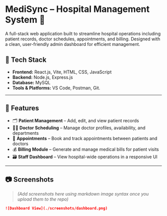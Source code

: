 # MediSync – Hospital Management System 🏥

A full-stack web application built to streamline hospital operations including patient records, doctor schedules, appointments, and billing. Designed with a clean, user-friendly admin dashboard for efficient management.

## 🔧 Tech Stack

- **Frontend:** React.js, Vite, HTML, CSS, JavaScript
- **Backend:** Node.js, Express.js
- **Database:** MySQL
- **Tools & Platforms:** VS Code, Postman, Git.

---

## 📌 Features

- 🗂️ **Patient Management** – Add, edit, and view patient records  
- 🧑‍⚕️ **Doctor Scheduling** – Manage doctor profiles, availability, and departments  
- 📅 **Appointments** – Book and track appointments between patients and doctors  
- 💰 **Billing Module** – Generate and manage medical bills for patient visits  
- 🗃️ **Staff Dashboard** – View hospital-wide operations in a responsive UI

---

## 📷 Screenshots

> *(Add screenshots here using markdown image syntax once you upload them to the repo)*

```md
![Dashboard View](./screenshots/dashboard.png)
